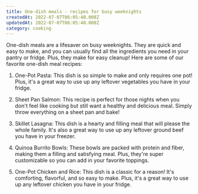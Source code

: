 ```yaml
---
title: One-dish meals - recipes for busy weeknights
createdAt: 2022-07-07T06:05:40.008Z
updatedAt: 2022-07-07T06:05:40.008Z
category: cooking
---
```


One-dish meals are a lifesaver on busy weeknights. They are quick and easy to make, and you can usually find all the ingredients you need in your pantry or fridge. Plus, they make for easy cleanup! Here are some of our favorite one-dish meal recipes:

1. One-Pot Pasta: This dish is so simple to make and only requires one pot! Plus, it's a great way to use up any leftover vegetables you have in your fridge.

2. Sheet Pan Salmon: This recipe is perfect for those nights when you don't feel like cooking but still want a healthy and delicious meal. Simply throw everything on a sheet pan and bake!

3. Skillet Lasagna: This dish is a hearty and filling meal that will please the whole family. It's also a great way to use up any leftover ground beef you have in your freezer.

4. Quinoa Burrito Bowls: These bowls are packed with protein and fiber, making them a filling and satisfying meal. Plus, they're super customizable so you can add in your favorite toppings.

5. One-Pot Chicken and Rice: This dish is a classic for a reason! It's comforting, flavorful, and so easy to make. Plus, it's a great way to use up any leftover chicken you have in your fridge.
